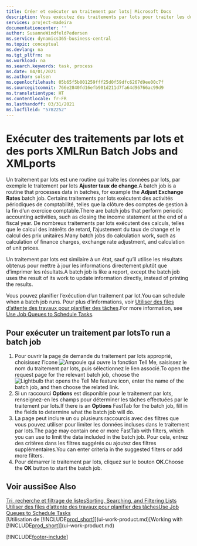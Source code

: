 ```yaml
---
title: Créer et exécuter un traitement par lots| Microsoft Docs
description: Vous exécutez des traitements par lots pour traiter les données et mettre à jour les informations, par exemple, pour élaborer des activités périodiques de comptabilité, ou effectuer des calculs.
services: project-madeira
documentationcenter: ''
author: SusanneWindfeldPedersen
ms.service: dynamics365-business-central
ms.topic: conceptual
ms.devlang: na
ms.tgt_pltfrm: na
ms.workload: na
ms.search.keywords: task, process
ms.date: 04/01/2021
ms.author: solsen
ms.openlocfilehash: 05b65f5b001259fff25d0f59dfc6267d9ee00c7f
ms.sourcegitcommit: 766e2840fd16efb901d211d7fa64d96766ac99d9
ms.translationtype: HT
ms.contentlocale: fr-FR
ms.lasthandoff: 03/31/2021
ms.locfileid: "5782252"
---
```

# <a name="run-batch-jobs-and-xmlports"></a><span data-ttu-id="99ac2-103">Exécuter des traitements par lots et des ports XML</span><span class="sxs-lookup"><span data-stu-id="99ac2-103">Run Batch Jobs and XMLports</span></span>
<span data-ttu-id="99ac2-104">Un traitement par lots est une routine qui traite les données par lots, par exemple le traitement par lots **Ajuster taux de change**.</span><span class="sxs-lookup"><span data-stu-id="99ac2-104">A batch job is a routine that processes data in batches, for example the **Adjust Exchange Rates** batch job.</span></span> <span data-ttu-id="99ac2-105">Certains traitements par lots exécutent des activités périodiques de comptabilité, telles que la clôture des comptes de gestion à la fin d’un exercice comptable.</span><span class="sxs-lookup"><span data-stu-id="99ac2-105">There are batch jobs that perform periodic accounting activities, such as closing the income statement at the end of a fiscal year.</span></span> <span data-ttu-id="99ac2-106">De nombreux traitements par lots exécutent des calculs, telles que le calcul des intérêts de retard, l’ajustement du taux de change et le calcul des prix unitaires.</span><span class="sxs-lookup"><span data-stu-id="99ac2-106">Many batch jobs do calculation work, such as calculation of finance charges, exchange rate adjustment, and calculation of unit prices.</span></span>

<span data-ttu-id="99ac2-107">Un traitement par lots est similaire à un état, sauf qu’il utilise les résultats obtenus pour mettre à jour les informations directement plutôt que d’imprimer les résultats.</span><span class="sxs-lookup"><span data-stu-id="99ac2-107">A batch job is like a report, except the batch job uses the result of its work to update information directly, instead of printing the results.</span></span>

<span data-ttu-id="99ac2-108">Vous pouvez planifier l’exécution d’un traitement par lot.</span><span class="sxs-lookup"><span data-stu-id="99ac2-108">You can schedule when a batch job runs.</span></span> <span data-ttu-id="99ac2-109">Pour plus d’informations, voir [Utiliser des files d’attente des travaux pour planifier des tâches](admin-job-queues-schedule-tasks.md).</span><span class="sxs-lookup"><span data-stu-id="99ac2-109">For more information, see [Use Job Queues to Schedule Tasks](admin-job-queues-schedule-tasks.md).</span></span>

## <a name="to-run-a-batch-job"></a><span data-ttu-id="99ac2-110">Pour exécuter un traitement par lots</span><span class="sxs-lookup"><span data-stu-id="99ac2-110">To run a batch job</span></span>
1. <span data-ttu-id="99ac2-111">Pour ouvrir la page de demande du traitement par lots approprié, choisissez l’icone ![Ampoule qui ouvre la fonction Tell Me](media/ui-search/search_small.png "Dites-moi ce que vous voulez faire"), saisissez le nom du traitement par lots, puis sélectionnez le lien associé.</span><span class="sxs-lookup"><span data-stu-id="99ac2-111">To open the request page for the relevant batch job, choose the ![Lightbulb that opens the Tell Me feature](media/ui-search/search_small.png "Tell me what you want to do") icon, enter the name of the batch job, and then choose the related link.</span></span>
2. <span data-ttu-id="99ac2-112">Si un raccourci **Options** est disponible pour le traitement par lots, renseignez-en les champs pour déterminer les tâches effectuées par le traitement par lots.</span><span class="sxs-lookup"><span data-stu-id="99ac2-112">If there is an **Options** FastTab for the batch job, fill in the fields to determine what the batch job will do.</span></span>
3. <span data-ttu-id="99ac2-113">La page peut inclure un ou plusieurs raccourcis avec des filtres que vous pouvez utiliser pour limiter les données incluses dans le traitement par lots.</span><span class="sxs-lookup"><span data-stu-id="99ac2-113">The page may contain one or more FastTab with filters, which you can use to limit the data included in the batch job.</span></span> <span data-ttu-id="99ac2-114">Pour cela, entrez des critères dans les filtres suggérés ou ajoutez des filtres supplémentaires.</span><span class="sxs-lookup"><span data-stu-id="99ac2-114">You can enter criteria in the suggested filters or add more filters.</span></span>
4. <span data-ttu-id="99ac2-115">Pour démarrer le traitement par lots, cliquez sur le bouton **OK**.</span><span class="sxs-lookup"><span data-stu-id="99ac2-115">Choose the **OK** button to start the batch job.</span></span>

## <a name="see-also"></a><span data-ttu-id="99ac2-116">Voir aussi</span><span class="sxs-lookup"><span data-stu-id="99ac2-116">See Also</span></span>
[<span data-ttu-id="99ac2-117">Tri, recherche et filtrage de listes</span><span class="sxs-lookup"><span data-stu-id="99ac2-117">Sorting, Searching, and Filtering Lists</span></span>](ui-enter-criteria-filters.md)  
[<span data-ttu-id="99ac2-118">Utiliser des files d’attente des travaux pour planifier des tâches</span><span class="sxs-lookup"><span data-stu-id="99ac2-118">Use Job Queues to Schedule Tasks</span></span>](admin-job-queues-schedule-tasks.md)  
<span data-ttu-id="99ac2-119">[Utilisation de [!INCLUDE[prod_short](includes/prod_short.md)]](ui-work-product.md)</span><span class="sxs-lookup"><span data-stu-id="99ac2-119">[Working with [!INCLUDE[prod_short](includes/prod_short.md)]](ui-work-product.md)</span></span>


[!INCLUDE[footer-include](includes/footer-banner.md)]